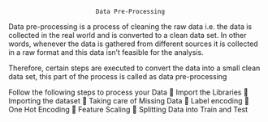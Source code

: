                             Data Pre-Processing


 Data pre-processing is a process of cleaning the raw data i.e. the data is collected in the real world and is converted to a clean data set. In other words, whenever the data is gathered from different sources it is collected in a raw format and this data isn’t feasible for the analysis. 

Therefore, certain steps are executed to convert the data into a small clean data set, this part of the process is called as data pre-processing 

Follow the following steps to process your Data
  Import the Libraries
  Importing the dataset 
  Taking care of Missing Data 
  Label encoding 
  One Hot Encoding
  Feature Scaling
  Splitting Data into Train and Test